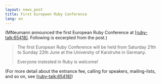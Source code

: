 ```yaml
---
layout: news_post
title: First Europeen Ruby Conference
lang: en
---
```


(MNeumann announced the first European Ruby Conference at
[\[ruby-talk:65418\]][1]. Following is excerpted from the post.)

> The first European Ruby Conference will be held from Saturday 21th to
> Sunday 22th June at the University of Karslruhe in Germany.
> 
> Everyone instested in Ruby is welcome!

(For more detail about the entrance fee, calling for speakers,
mailing-lists, and so on, see [\[ruby-talk:65418\]][1])

[1]: http://blade.nagaokaut.ac.jp/cgi-bin/scat.rb/ruby/ruby-talk/65418 
